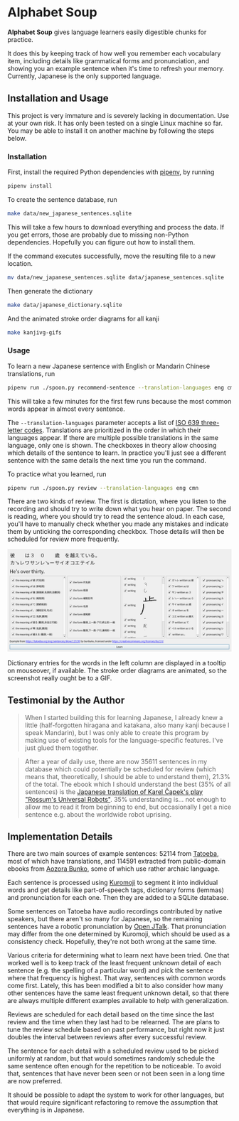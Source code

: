 # Alphabet Soup

**Alphabet Soup** gives language learners easily digestible chunks for practice.

It does this by keeping track of how well you remember each vocabulary item,
including details like grammatical forms and pronunciation, and showing you an
example sentence when it's time to refresh your memory. Currently, Japanese is
the only supported language.

## Installation and Usage

This project is very immature and is severely lacking in documentation. Use at
your own risk. It has only been tested on a single Linux machine so far.
You may be able to install it on another machine by following the steps below.

### Installation

First, install the required Python dependencies with [pipenv](https://pipenv.kennethreitz.org/),
by running
```bash
pipenv install
```

To create the sentence database, run
```bash
make data/new_japanese_sentences.sqlite
```
This will take a few hours to download everything and process the data.
If you get errors, those are probably due to missing non-Python dependencies.
Hopefully you can figure out how to install them.

If the command executes successfully, move the resulting file to a new location.
```bash
mv data/new_japanese_sentences.sqlite data/japanese_sentences.sqlite
```

Then generate the dictionary
```bash
make data/japanese_dictionary.sqlite
```

And the animated stroke order diagrams for all kanji
```bash
make kanjivg-gifs
```

### Usage

To learn a new Japanese sentence with English or Mandarin Chinese translations, run
```bash
pipenv run ./spoon.py recommend-sentence --translation-languages eng cmn
```
This will take a few minutes for the first few runs because the most common
words appear in almost every sentence.

The `--translation-languages` parameter accepts a list of [ISO 639 three-letter
codes](https://en.wikipedia.org/wiki/List_of_ISO_639-2_codes). Translations are
prioritized in the order in which their languages appear. If there are multiple
possible translations in the same language, only one is shown. The checkboxes
in theory allow choosing which details of the sentence to learn. In practice
you'll just see a different sentence with the same details the next time you run
the command.

To practice what you learned, run
```bash
pipenv run ./spoon.py review --translation-languages eng cmn
```
There are two kinds of review. The first is dictation, where you listen to the
recording and should try to write down what you hear on paper. The second is
reading, where you should try to read the sentence aloud.
In each case, you'll have to manually check whether you made any mistakes and
indicate them by unticking the corresponding checkbox. Those details will then
be scheduled for review more frequently.

![A screenshot of the review interface](screenshot.png)

Dictionary entries for the words in the left column are displayed in a tooltip
on mouseover, if available. The stroke order diagrams are animated, so the
screenshot really ought be to a GIF.

## Testimonial by the Author

> When I started building this for learning Japanese, I already knew a little
(half-forgotten hiragana and katakana, also many kanji because I speak Mandarin),
but I was only able to create this program by making use of existing tools for
the language-specific features. I've just glued them together.

> After a year of daily use, there are now 35611 sentences in my database which
could potentially be scheduled for review (which means that, theoretically,
I should be able to understand them), 21.3% of the total. The ebook which I
should understand the best (35% of all sentences) is the [Japanese translation
of Karel Čapek's play "Rossum's Universal Robots"](https://www.aozora.gr.jp/cards/001236/files/46345_23174.html).
35% understanding is... not enough to allow me to read it from beginning to end,
but occasionally I get a nice sentence e.g. about the worldwide robot uprising.

## Implementation Details

There are two main sources of example sentences: 52114 from [Tatoeba](https://tatoeba.org),
most of which have translations, and 114591 extracted from public-domain ebooks
from [Aozora Bunko](https://www.aozora.gr.jp/), some of which use rather archaic
language.

Each sentence is processed using [Kuromoji](https://github.com/atilika/kuromoji)
to segment it into individual words and get details like part-of-speech tags,
dictionary forms (lemmas) and pronunciation for each one. Then they are added to
a SQLite database.

Some sentences on Tatoeba have audio recordings contributed by native speakers,
but there aren't so many for Japanese, so the remaining sentences have a robotic
pronunciation by [Open JTalk](http://open-jtalk.sourceforge.net/).
That pronunciation may differ from the one determined by
Kuromoji, which should be used as a consistency check. Hopefully, they're not
both wrong at the same time.

Various criteria for determining what to learn next have been tried. One that
worked well is to keep track of the least frequent unknown detail of each
sentence (e.g. the spelling of a particular word) and pick the sentence where
that frequency is highest. That way, sentences with common words come first.
Lately, this has been modified a bit to also consider how many other sentences
have the same least frequent unknown detail, so that there are always multiple
different examples available to help with generalization.

Reviews are scheduled for each detail based on the time since the last review
and the time when they last had to be relearned. The are plans to tune the
review schedule based on past performance, but right now it just doubles the
interval between reviews after every successful review.

The sentence for each detail with a scheduled review used to be picked uniformly
at random, but that would sometimes randomly schedule the same sentence often
enough for the repetition to be noticeable. To avoid that, sentences that have
never been seen or not been seen in a long time are now preferred.

It should be possible to adapt the system to work for other languages, but that
would require significant refactoring to remove the assumption that everything
is in Japanese.
